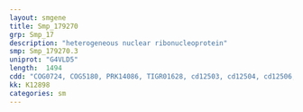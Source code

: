 ```yaml
---
layout: smgene
title: Smp_179270
grp: Smp_17
description: "heterogeneous nuclear ribonucleoprotein"
smp: Smp_179270.3
uniprot: "G4VLD5"
length:  1494
cdd: "COG0724, COG5180, PRK14086, TIGR01628, cd12503, cd12504, cd12506, cl17169, pfam00076, pfam14259, pfam15240, smart00360"
kk: K12898
categories: sm
---
```

